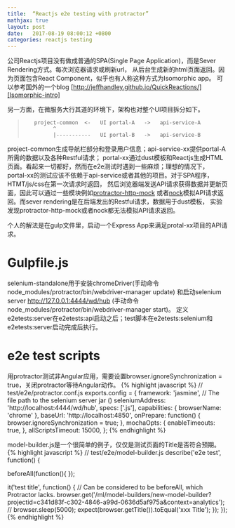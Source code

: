 ```yaml
---
title:  “Reactjs e2e testing with protractor”
mathjax: true
layout: post
date:   2017-08-19 08:00:12 +0800
categories: reactjs testing
---
```


公司Reactjs项目没有做成普通的SPA(Single Page Application)，而是Sever Rendering方式。每次浏览器请求或刷新url，
从后台生成新的html页面返回。因为页面包含React Component，似乎也有人称这种方式为Isomorphic app。
可以参考国外的一个blog [http://jeffhandley.github.io/QuickReactions/][Isomorphic-intro]

另一方面，在微服务大行其道的环境下，架构也对整个UI项目拆分如下。  
>        project-common  <-   UI portal-A   ->   api-service-A  
>              ^  
>              |-----------   UI portal-B   ->   api-service-B

project-common生成导航栏部分和登录用户信息；api-service-xx提供portal-A所需的数据以及各种Restful请求；
portal-xx通过dust模板和Reactjs生成HTML页面。看起来一切都好，然而在e2e测试时遇到一些麻烦；理想的情况下，
portal-xx的测试应该不依赖于api-service或者其他的项目。对于SPA程序，HTMT/js/css在第一次请求时返回，
然后浏览器端发送API请求获得数据并更新页面，因此可以通过一些模块例如[protractor-http-mock][protractor-http-mock]
或者[nock][nock]模拟API请求返回。而sever rendering是在后端发出的Restful请求，数据用于dust模板，
实验发现protractor-http-mock或者nock都无法模拟API请求返回。

个人的解法是在gulp文件里，启动一个Express App来满足protal-xx项目的API请求。


# Gulpfile.js
selenium-standalone用于安装chromeDriver(手动命令node_modules/protractor/bin/webdriver-manager update)
和启动selenium server http://127.0.0.1:4444/wd/hub (手动命令node_modules/protractor/bin/webdriver-manager start)。
定义e2etests:server在e2etests:api启动之后；test脚本在e2etests:selenium和e2etests:server启动完成后执行。


# e2e test scripts
用protractor测试非Angular应用，需要设置browser.ignoreSynchronization = true，关闭protractor等待Angular动作。
{% highlight javascript %}
// test/e2e/protractor.conf.js
exports.config = {
    framework: 'jasmine',
    // The file path to the selenium server jar ()
    seleniumAddress: 'http://localhost:4444/wd/hub',
    specs: ['.js'],
    capabilities: {
        browserName: 'chrome'
    },
    baseUrl: 'http://localhost:4850',
    onPrepare: function() {
      browser.ignoreSynchronization = true;
    },
    mochaOpts: {
      enableTimeouts: true,
    },
    allScriptsTimeout: 15000,
};
{% endhighlight %}

model-builder.js是一个很简单的例子，仅仅是测试页面的Title是否符合预期。
{% highlight javascript %}
// test/e2e/model-builder.js
describe('e2e test', function() {

  beforeAll(function(){
  });

  it('test title', function() {
      // Can be considered to be beforeAll, which Protractor lacks.
      browser.get('/ml/model-builders/new-model-builder?projectid=c341d83f-c302-4846-a99d-0636d5af975a&context=analytics');
      // browser.sleep(5000);
      expect(browser.getTitle()).toEqual('xxx Title');
  });
});
{% endhighlight %}

[Isomorphic-intro]:http://jeffhandley.github.io/QuickReactions/
[protractor-http-mock]:[https://github.com/atecarlos/protractor-http-mock]
[nock]:[https://github.com/node-nock/nock]
